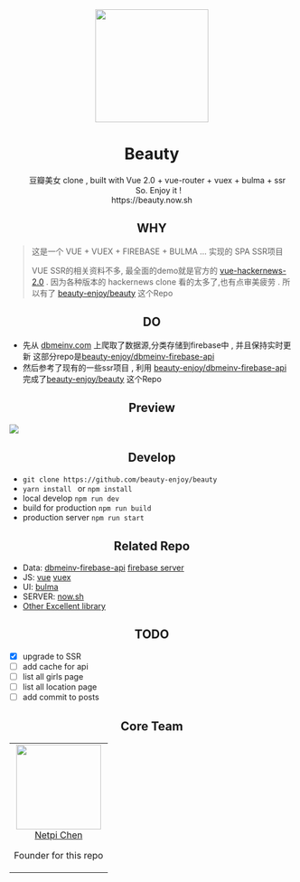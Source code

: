 <div align="center">
  <a href="https://beauty.now.sh ">
        <img width="200" heigth="200" src="https://olxvlcccu.qnssl.com/blog/1b1yv.png?imageslim">
  </a>
  <h1>Beauty</h1>
  <p>  
      豆瓣美女 clone , built with Vue 2.0 + vue-router + vuex + bulma + ssr <br/>    
      So. Enjoy it ! <br/>
      https://beauty.now.sh 
  <p>
</div>

<h2 align="center">WHY</h2>

> 这是一个 VUE + VUEX + FIREBASE + BULMA … 实现的 SPA SSR项目
>
> VUE SSR的相关资料不多, 最全面的demo就是官方的 [vue-hackernews-2.0](https://github.com/vuejs/vue-hackernews-2.0) . 因为各种版本的 hackernews clone 看的太多了,也有点审美疲劳 . 所以有了 [beauty-enjoy/beauty](https://github.com/beauty-enjoy/beauty) 这个Repo

<h2 align="center">DO</h2>

* 先从 [dbmeinv.com](http://dbmeinv.com) 上爬取了数据源,分类存储到firebase中 , 并且保持实时更新 这部分repo是[beauty-enjoy/dbmeinv-firebase-api](https://github.com/beauty-enjoy/dbmeinv-firebase-api)
* 然后参考了现有的一些ssr项目 , 利用 [beauty-enjoy/dbmeinv-firebase-api](https://github.com/beauty-enjoy/dbmeinv-firebase-api) 完成了[beauty-enjoy/beauty](https://github.com/beauty-enjoy/beauty) 这个Repo
  
<h2 align="center">Preview</h2>

![](https://olxvlcccu.qnssl.com/blog/y96bi.jpg?imageslim)

<h2 align="center">Develop </h2>

* `git clone https://github.com/beauty-enjoy/beauty` 
* `yarn install ` or `npm install `
* local develop `npm run dev`
* build for production `npm run build`
* production server `npm run start `


<h2 align="center">Related Repo </h2>

* Data: [dbmeinv-firebase-api](https://github.com/beauty-enjoy/dbmeinv-firebase-api) [firebase server](https://firebase.google.com/docs/server/setup)
* JS: [vue](https://github.com/vuejs/vue) [vuex](https://github.com/vuejs/vuex)
* UI: [bulma](https://github.com/jgthms/bulma)
* SERVER: [now.sh](https://now.sh)
* [Other Excellent library](https://github.com/beauty-enjoy/beauty/blob/master/package.json) 

<h2 align="center">TODO </h2>

- [x] upgrade to SSR
- [ ] add cache for api
- [ ] list all girls page
- [ ] list all location page
- [ ] add commit to posts

<h2 align="center">Core Team</h2>

<table>
  <tbody>
    <tr>
      <td align="center" valign="top">
        <img width="150" height="150" src="https://github.com/netpi.png?s=150">
        <br>
        <a href="https://github.com/netpi">Netpi Chen</a>        
        <p>Founder for this repo</p>
      </td>      
     </tr>
  </tbody>
</table>
